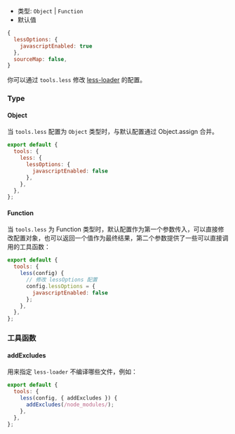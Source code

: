 - 类型: `Object` | `Function`
- 默认值

```js
{
  lessOptions: {
    javascriptEnabled: true
  },
  sourceMap: false,
}
```

你可以通过 `tools.less` 修改 [less-loader](https://github.com/webpack-contrib/less-loader) 的配置。

### Type

#### Object

当 `tools.less` 配置为 `Object` 类型时，与默认配置通过 Object.assign 合并。

```js
export default {
  tools: {
    less: {
      lessOptions: {
        javascriptEnabled: false
      },
    },
  },
};
```

#### Function

当 `tools.less` 为 Function 类型时，默认配置作为第一个参数传入，可以直接修改配置对象，也可以返回一个值作为最终结果，第二个参数提供了一些可以直接调用的工具函数：

```js
export default {
  tools: {
    less(config) {
      // 修改 lessOptions 配置
      config.lessOptions = {
        javascriptEnabled: false
      };
    },
  },
};
```

### 工具函数

#### addExcludes

用来指定 `less-loader` 不编译哪些文件，例如：

```js
export default {
  tools: {
    less(config, { addExcludes }) {
      addExcludes(/node_modules/);
    },
  },
};
```
